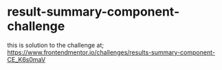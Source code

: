 # result-summary-component-challenge
this is solution to the challenge at; https://www.frontendmentor.io/challenges/results-summary-component-CE_K6s0maV
